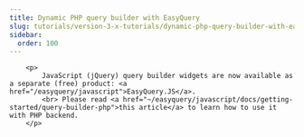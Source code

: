 ```yaml
---
title: Dynamic PHP query builder with EasyQuery
slug: tutorials/version-3-x-tutorials/dynamic-php-query-builder-with-easyquery
sidebar:
  order: 100
---
```


        <p>
            JavaScript (jQuery) query builder widgets are now available as a separate (free) product: <a href="/easyquery/javascript">EasyQuery.JS</a>.
            <br> Please read <a href="~/easyquery/javascript/docs/getting-started/query-builder-php">this article</a> to learn how to use it with PHP backend.
        </p>
